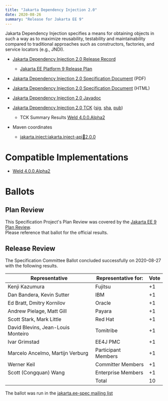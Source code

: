 ```yaml
---
title: "Jakarta Dependency Injection 2.0"
date: 2020-08-26
summary: "Release for Jakarta EE 9"
---
```


Jakarta Dependency Injection specifies a means for obtaining objects in such a way as to maximize reusability, testability and maintainability compared to traditional approaches such as constructors, factories, and service locators (e.g., JNDI).

* [Jakarta Dependency Injection 2.0 Release Record](https://projects.eclipse.org/projects/ee4j.cdi/releases/3.0)
  * [Jakarta EE Platform 9 Release Plan](https://eclipse-ee4j.github.io/jakartaee-platform/jakartaee9/JakartaEE9ReleasePlan)
* [Jakarta Dependency Injection 2.0 Specification Document](jakarta-injection-spec-2.0.pdf) (PDF)
* [Jakarta Dependency Injection 2.0 Specification Document](jakarta-injection-spec-2.0.html) (HTML)
* [Jakarta Dependency Injection 2.0 Javadoc](./apidocs)
* [Jakarta Dependency Injection 2.0 TCK](https://download.eclipse.org/jakartaee/dependency-injection/2.0/jakarta.inject-tck-2.0.1-bin.zip)
([sig](https://download.eclipse.org/jakartaee/dependency-injection/2.0/jakarta.inject-tck-2.0.1-bin.zip.sig),
[sha](https://download.eclipse.org/jakartaee/dependency-injection/2.0/jakarta.inject-tck-2.0.1-bin.zip.sha256),
[pub](https://raw.githubusercontent.com/jakartaee/specification-committee/master/jakartaee-spec-committee.pub))
  * TCK Summary Results [Weld 4.0.0.Alpha2](https://github.com/jakartaredhat/weld-inject-tck/wiki/Jakarta-Dependency-Injection-2.0-TCK-Results)

* Maven coordinates
  * [jakarta.inject:jakarta.inject-api:jar:2.0.0](https://repo1.maven.org/maven2/jakarta/inject/jakarta.inject-api/2.0.0/)


# Compatible Implementations

* [Weld 4.0.0.Alpha2](https://weld.cdi-spec.org/download/)

# Ballots

## Plan Review

[//]: # (For Jakarta EE 9, the Platform Plan Review covered 95% of the Specification Projects.  For those Projects, just use the following statement in this Plan Review section:)

This Specification Project's Plan Review was covered by the [Jakarta EE 9 Plan Review](https://jakarta.ee/specifications/platform/9/).  
Please reference that ballot for the official results.

[//]: # (If your Project was required to do a standalone Plan Review...  You'll need to perform an official Plan Review ballot and record the results here.)

## Release Review

The Specification Committee Ballot concluded successfully on 2020-08-27 with the following results.

| Representative                                 | Representative for: | Vote |
|------------------------------------------------|---------------------|------|
| Kenji Kazumura                                 | Fujitsu             |  +1  |
| Dan Bandera, Kevin Sutter                      | IBM                 |  +1  |
| Ed Bratt, Dmitry Kornilov                      | Oracle              |  +1  |
| Andrew Pielage, Matt Gill                      | Payara              |  +1  |
| Scott Stark, Mark Little                       | Red Hat             |  +1  |
| David Blevins, Jean-Louis Monteiro             | Tomitribe           |  +1  |
| Ivar Grimstad                                  | EE4J PMC            |  +1  |
| Marcelo Ancelmo, Martijn Verburg               | Participant Members |  +1  |
| Werner Keil                                    | Committer Members   |  +1  |
| Scott (Congquan) Wang                          | Enterprise Members  |  +1  |
|                                                | Total               |  10  |

The ballot was run in the [jakarta.ee-spec mailing list]()
